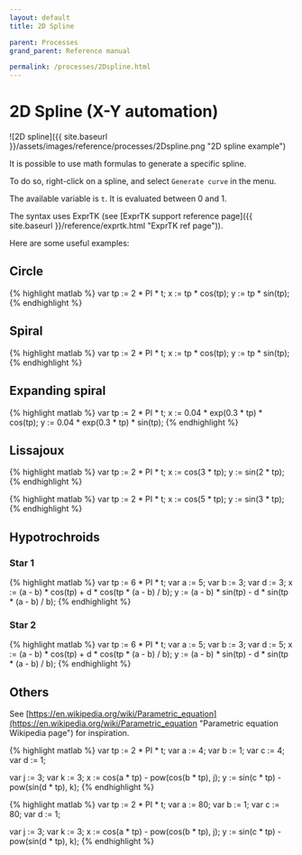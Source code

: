 ```yaml
---
layout: default
title: 2D Spline

parent: Processes
grand_parent: Reference manual

permalink: /processes/2Dspline.html
---
```


# 2D Spline (X-Y automation)

![2D spline]({{ site.baseurl }}/assets/images/reference/processes/2Dspline.png "2D spline example")

It is possible to use math formulas to generate a specific spline.

To do so, right-click on a spline, and select `Generate curve` in the menu.

The available variable is `t`. It is evaluated between 0 and 1.

The syntax uses ExprTK (see [ExprTK support reference page]({{ site.baseurl }}/reference/exprtk.html "ExprTK ref page")).

Here are some useful examples:

## Circle

{% highlight matlab %}
var tp :=  2 * PI * t;
x := tp * cos(tp);
y := tp * sin(tp);
{% endhighlight %}

## Spiral

{% highlight matlab %}
var tp :=  2 * PI * t;
x := tp * cos(tp);
y := tp * sin(tp);
{% endhighlight %}

## Expanding spiral

{% highlight matlab %}
var tp :=  2 * PI * t;
x := 0.04 * exp(0.3 * tp) * cos(tp);
y := 0.04 * exp(0.3 * tp) * sin(tp);
{% endhighlight %}

## Lissajoux

{% highlight matlab %}
var tp :=  2 * PI * t;
x := cos(3 * tp);
y := sin(2 * tp);
{% endhighlight %}

{% highlight matlab %}
var tp :=  2 * PI * t;
x := cos(5 * tp);
y := sin(3 * tp);
{% endhighlight %}

## Hypotrochroids

### Star 1
{% highlight matlab %}
var tp := 6 * PI * t;
var a := 5;
var b := 3;
var d := 3;
x := (a - b) * cos(tp) + d * cos(tp * (a - b) / b);
y := (a - b) * sin(tp) - d * sin(tp * (a - b) / b);
{% endhighlight %}

### Star 2
{% highlight matlab %}
var tp := 6 * PI * t;
var a := 5;
var b := 3;
var d := 5;
x := (a - b) * cos(tp) + d * cos(tp * (a - b) / b);
y := (a - b) * sin(tp) - d * sin(tp * (a - b) / b);
{% endhighlight %}

## Others

See [https://en.wikipedia.org/wiki/Parametric_equation](https://en.wikipedia.org/wiki/Parametric_equation "Parametric equation Wikipedia page") for inspiration.

{% highlight matlab %}
var tp := 2 * PI * t;
var a := 4;
var b := 1;
var c := 4;
var d := 1;

var j := 3;
var k := 3;
x := cos(a * tp) - pow(cos(b * tp), j);
y := sin(c * tp) - pow(sin(d * tp), k);
{% endhighlight %}

{% highlight matlab %}
var tp := 2 * PI * t;
var a := 80;
var b := 1;
var c := 80;
var d := 1;

var j := 3;
var k := 3;
x := cos(a * tp) - pow(cos(b * tp), j);
y := sin(c * tp) - pow(sin(d * tp), k);
{% endhighlight %}